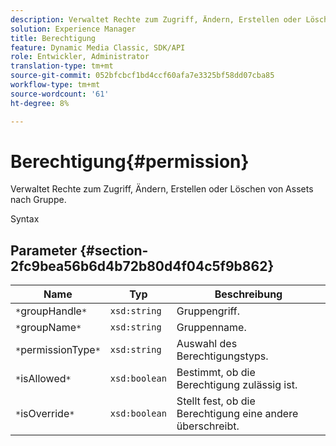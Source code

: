 ```yaml
---
description: Verwaltet Rechte zum Zugriff, Ändern, Erstellen oder Löschen von Assets nach Gruppe.
solution: Experience Manager
title: Berechtigung
feature: Dynamic Media Classic, SDK/API
role: Entwickler, Administrator
translation-type: tm+mt
source-git-commit: 052bfcbcf1bd4ccf60afa7e3325bf58dd07cba85
workflow-type: tm+mt
source-wordcount: '61'
ht-degree: 8%

---
```



# Berechtigung{#permission}

Verwaltet Rechte zum Zugriff, Ändern, Erstellen oder Löschen von Assets nach Gruppe.

Syntax

## Parameter {#section-2fc9bea56b6d4b72b80d4f04c5f9b862}

| Name | Typ | Beschreibung |
|---|---|---|
| `*`groupHandle`*` | `xsd:string` | Gruppengriff. |
| `*`groupName`*` | `xsd:string` | Gruppenname. |
| `*`permissionType`*` | `xsd:string` | Auswahl des Berechtigungstyps. |
| `*`isAllowed`*` | `xsd:boolean` | Bestimmt, ob die Berechtigung zulässig ist. |
| `*`isOverride`*` | `xsd:boolean` | Stellt fest, ob die Berechtigung eine andere überschreibt. |


